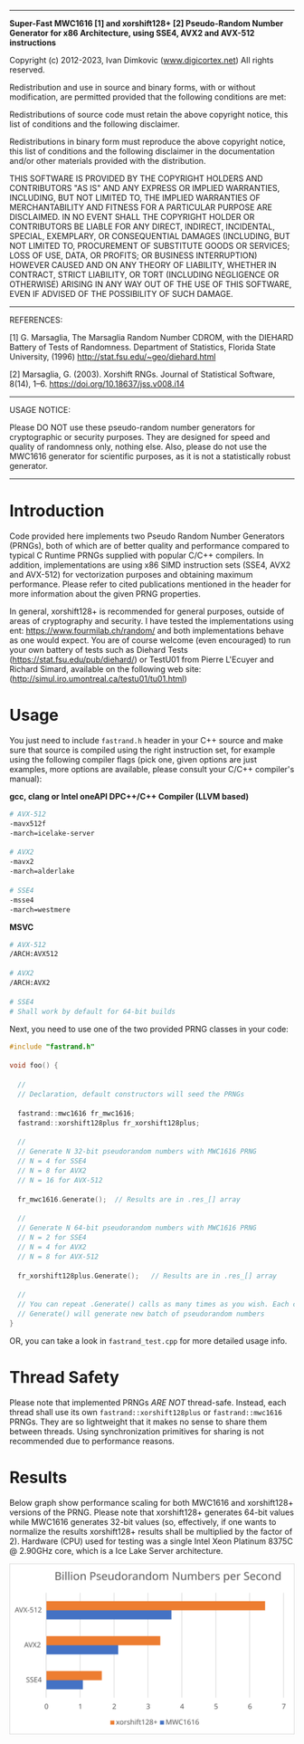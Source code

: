 
--------------------------------------------------------------------------------

  **Super-Fast MWC1616 [1] and xorshift128+ [2] Pseudo-Random Number Generator
  for x86 Architecture, using SSE4, AVX2 and AVX-512 instructions**
  
  Copyright (c) 2012-2023, Ivan Dimkovic (www.digicortex.net)
  All rights reserved.

  Redistribution and use in source and binary forms, with or without
  modification, are permitted provided that the following conditions are met:

  Redistributions of source code must retain the above copyright notice,
  this list of conditions and the following disclaimer.

  Redistributions in binary form must reproduce the above copyright notice, 
  this list of conditions and the following disclaimer in the documentation 
  and/or other materials provided with the distribution.

  THIS SOFTWARE IS PROVIDED BY THE COPYRIGHT HOLDERS AND CONTRIBUTORS "AS
  IS" AND ANY EXPRESS OR IMPLIED WARRANTIES, INCLUDING, BUT NOT LIMITED TO, THE 
  IMPLIED WARRANTIES OF MERCHANTABILITY AND FITNESS FOR A PARTICULAR PURPOSE
  ARE DISCLAIMED. IN NO EVENT SHALL THE COPYRIGHT HOLDER OR CONTRIBUTORS BE 
  LIABLE FOR ANY DIRECT, INDIRECT, INCIDENTAL, SPECIAL, EXEMPLARY, OR 
  CONSEQUENTIAL DAMAGES (INCLUDING, BUT NOT LIMITED TO, PROCUREMENT OF 
  SUBSTITUTE GOODS OR SERVICES; LOSS OF USE, DATA, OR PROFITS; OR BUSINESS 
  INTERRUPTION) HOWEVER CAUSED AND ON ANY THEORY OF LIABILITY, WHETHER IN 
  CONTRACT, STRICT LIABILITY, OR TORT (INCLUDING NEGLIGENCE OR OTHERWISE) 
  ARISING IN ANY WAY OUT OF THE USE OF THIS SOFTWARE, EVEN IF ADVISED OF THE
  POSSIBILITY OF SUCH DAMAGE.

--------------------------------------------------------------------------------

  REFERENCES:

  [1]  G. Marsaglia, The Marsaglia Random Number CDROM, with the DIEHARD 
  Battery of Tests of Randomness. Department of Statistics, Florida State 
  University, (1996) http://stat.fsu.edu/~geo/diehard.html

  [2] Marsaglia, G. (2003). Xorshift RNGs. Journal of Statistical Software, 
  8(14), 1–6. https://doi.org/10.18637/jss.v008.i14

--------------------------------------------------------------------------------

 USAGE NOTICE:

 Please DO NOT use these pseudo-random number generators for cryptographic
 or security purposes. They are designed for speed and quality of randomness
 only, nothing else. Also, please do not use the MWC1616 generator for
 scientific purposes, as it is not a statistically robust generator.

--------------------------------------------------------------------------------

# Introduction

Code provided here implements two Pseudo Random Number Generators (PRNGs), both
of which are of better quality and performance compared to typical C Runtime
PRNGs supplied with popular C/C++ compilers. In addition, implementations are
using x86 SIMD instruction sets (SSE4, AVX2 and AVX-512) for vectorization
purposes and obtaining maximum performance. Please refer to cited publications
mentioned in the header for more information about the given PRNG properties.

In general, xorshift128+ is recommended for general purposes, outside of areas
of cryptography and security. I have tested the implementations using ent:
https://www.fourmilab.ch/random/ and both implementations behave as one would
expect. You are of course welcome (even encouraged) to run your own battery of
tests such as Diehard Tests (https://stat.fsu.edu/pub/diehard/) or TestU01
from Pierre L'Ecuyer and Richard Simard, available on the following web site:
(http://simul.iro.umontreal.ca/testu01/tu01.html)

# Usage

You just need to include `fastrand.h` header in your C++ source and make sure
that source is compiled using the right instruction set, for example using the
following compiler flags (pick one, given options are just examples, more
options are available, please consult your C/C++ compiler's manual):

**gcc, clang or Intel oneAPI DPC++/C++ Compiler (LLVM based)**
```bash
# AVX-512
-mavx512f
-march=icelake-server

# AVX2
-mavx2
-march=alderlake

# SSE4
-msse4
-march=westmere
```

**MSVC**
```bash
# AVX-512
/ARCH:AVX512

# AVX2
/ARCH:AVX2

# SSE4
# Shall work by default for 64-bit builds

```


Next, you need to use one of the two provided PRNG classes in your code:

```cpp
#include "fastrand.h"

void foo() {

  //
  // Declaration, default constructors will seed the PRNGs

  fastrand::mwc1616 fr_mwc1616;
  fastrand::xorshift128plus fr_xorshift128plus;

  //
  // Generate N 32-bit pseudorandom numbers with MWC1616 PRNG
  // N = 4 for SSE4
  // N = 8 for AVX2
  // N = 16 for AVX-512

  fr_mwc1616.Generate();  // Results are in .res_[] array

  //
  // Generate N 64-bit pseudorandom numbers with MWC1616 PRNG
  // N = 2 for SSE4
  // N = 4 for AVX2
  // N = 8 for AVX-512

  fr_xorshift128plus.Generate();   // Results are in .res_[] array

  //
  // You can repeat .Generate() calls as many times as you wish. Each call to
  // Generate() will generate new batch of pseudorandom numbers
}
```

OR, you can take a look in `fastrand_test.cpp` for more detailed usage info.

# Thread Safety

Please note that implemented PRNGs *ARE NOT* thread-safe. Instead, each thread
shall use its own `fastrand::xorshift128plus` or `fastrand::mwc1616` PRNGs.
They are so lightweight that it makes no sense to share them between threads.
Using synchronization primitives for sharing is not recommended due to
performance reasons.

# Results

Below graph show performance scaling for both MWC1616 and xorshift128+ versions
of the PRNG. Please note that xorshift128+ generates 64-bit values while MWC1616
generates 32-bit values (so, effectively, if one wants to normalize the results
xorshift128+ results shall be multiplied by the factor of 2). Hardware (CPU)
used for testing was a single Intel Xeon Platinum 8375C @ 2.90GHz core, which
is a Ice Lake Server architecture. 

![performance](perf.svg)